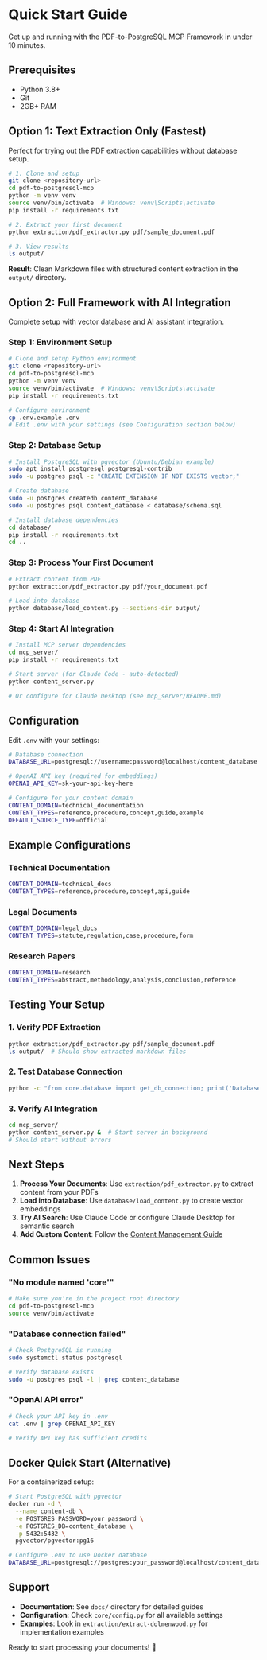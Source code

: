 # Quick Start Guide

Get up and running with the PDF-to-PostgreSQL MCP Framework in under 10 minutes.

## Prerequisites

- Python 3.8+
- Git
- 2GB+ RAM

## Option 1: Text Extraction Only (Fastest)

Perfect for trying out the PDF extraction capabilities without database setup.

```bash
# 1. Clone and setup
git clone <repository-url>
cd pdf-to-postgresql-mcp
python -m venv venv
source venv/bin/activate  # Windows: venv\Scripts\activate
pip install -r requirements.txt

# 2. Extract your first document
python extraction/pdf_extractor.py pdf/sample_document.pdf

# 3. View results
ls output/
```

**Result**: Clean Markdown files with structured content extraction in the `output/` directory.

## Option 2: Full Framework with AI Integration

Complete setup with vector database and AI assistant integration.

### Step 1: Environment Setup
```bash
# Clone and setup Python environment
git clone <repository-url>
cd pdf-to-postgresql-mcp
python -m venv venv
source venv/bin/activate  # Windows: venv\Scripts\activate
pip install -r requirements.txt

# Configure environment
cp .env.example .env
# Edit .env with your settings (see Configuration section below)
```

### Step 2: Database Setup
```bash
# Install PostgreSQL with pgvector (Ubuntu/Debian example)
sudo apt install postgresql postgresql-contrib
sudo -u postgres psql -c "CREATE EXTENSION IF NOT EXISTS vector;"

# Create database
sudo -u postgres createdb content_database
sudo -u postgres psql content_database < database/schema.sql

# Install database dependencies
cd database/
pip install -r requirements.txt
cd ..
```

### Step 3: Process Your First Document
```bash
# Extract content from PDF
python extraction/pdf_extractor.py pdf/your_document.pdf

# Load into database
python database/load_content.py --sections-dir output/
```

### Step 4: Start AI Integration
```bash
# Install MCP server dependencies
cd mcp_server/
pip install -r requirements.txt

# Start server (for Claude Code - auto-detected)
python content_server.py

# Or configure for Claude Desktop (see mcp_server/README.md)
```

## Configuration

Edit `.env` with your settings:

```bash
# Database connection
DATABASE_URL=postgresql://username:password@localhost/content_database

# OpenAI API key (required for embeddings)
OPENAI_API_KEY=sk-your-api-key-here

# Configure for your content domain
CONTENT_DOMAIN=technical_documentation
CONTENT_TYPES=reference,procedure,concept,guide,example
DEFAULT_SOURCE_TYPE=official
```

## Example Configurations

### Technical Documentation
```bash
CONTENT_DOMAIN=technical_docs
CONTENT_TYPES=reference,procedure,concept,api,guide
```

### Legal Documents
```bash
CONTENT_DOMAIN=legal_docs
CONTENT_TYPES=statute,regulation,case,procedure,form
```

### Research Papers
```bash
CONTENT_DOMAIN=research
CONTENT_TYPES=abstract,methodology,analysis,conclusion,reference
```

## Testing Your Setup

### 1. Verify PDF Extraction
```bash
python extraction/pdf_extractor.py pdf/sample_document.pdf
ls output/  # Should show extracted markdown files
```

### 2. Test Database Connection
```bash
python -c "from core.database import get_db_connection; print('Database connected!' if get_db_connection() else 'Connection failed')"
```

### 3. Verify AI Integration
```bash
cd mcp_server/
python content_server.py &  # Start server in background
# Should start without errors
```

## Next Steps

1. **Process Your Documents**: Use `extraction/pdf_extractor.py` to extract content from your PDFs
2. **Load into Database**: Use `database/load_content.py` to create vector embeddings
3. **Try AI Search**: Use Claude Code or configure Claude Desktop for semantic search
4. **Add Custom Content**: Follow the [Content Management Guide](docs/content_management.md)

## Common Issues

### "No module named 'core'"
```bash
# Make sure you're in the project root directory
cd pdf-to-postgresql-mcp
source venv/bin/activate
```

### "Database connection failed"
```bash
# Check PostgreSQL is running
sudo systemctl status postgresql

# Verify database exists
sudo -u postgres psql -l | grep content_database
```

### "OpenAI API error"
```bash
# Check your API key in .env
cat .env | grep OPENAI_API_KEY

# Verify API key has sufficient credits
```

## Docker Quick Start (Alternative)

For a containerized setup:

```bash
# Start PostgreSQL with pgvector
docker run -d \
  --name content-db \
  -e POSTGRES_PASSWORD=your_password \
  -e POSTGRES_DB=content_database \
  -p 5432:5432 \
  pgvector/pgvector:pg16

# Configure .env to use Docker database
DATABASE_URL=postgresql://postgres:your_password@localhost/content_database
```

## Support

- **Documentation**: See `docs/` directory for detailed guides
- **Configuration**: Check `core/config.py` for all available settings
- **Examples**: Look in `extraction/extract-dolmenwood.py` for implementation examples

Ready to start processing your documents! 🚀